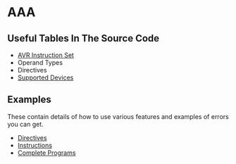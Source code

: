 # AAA

## Useful Tables In The Source Code

+ [AVR Instruction Set](../src/instruction-set/instructions.ts)
+ Operand Types
+ Directives
+ [Supported Devices](../devices)

## Examples

These contain details of how to use various features and examples of errors
you can get.

+ [Directives](../example/directives)
+ [Instructions](../example/instructions)
+ [Complete Programs](../example/programs)
